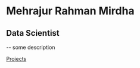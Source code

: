 # Mehrajur Rahman Mirdha

## Data Scientist
-- some description

[Projects](https://github.com/IMMRM/website/blob/main/Example.md)
